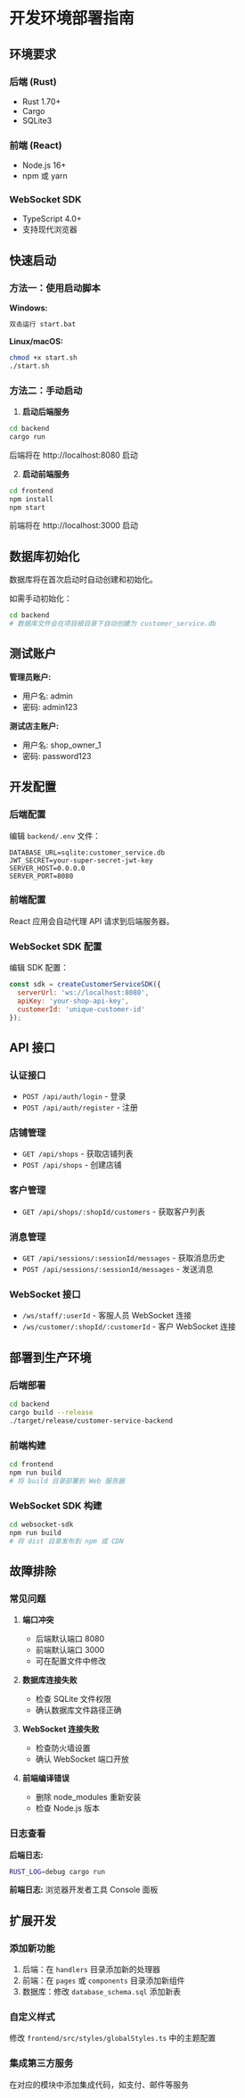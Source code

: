 # 开发环境部署指南

## 环境要求

### 后端 (Rust)
- Rust 1.70+
- Cargo
- SQLite3

### 前端 (React)
- Node.js 16+
- npm 或 yarn

### WebSocket SDK
- TypeScript 4.0+
- 支持现代浏览器

## 快速启动

### 方法一：使用启动脚本

**Windows:**
```bash
双击运行 start.bat
```

**Linux/macOS:**
```bash
chmod +x start.sh
./start.sh
```

### 方法二：手动启动

1. **启动后端服务**
```bash
cd backend
cargo run
```
后端将在 http://localhost:8080 启动

2. **启动前端服务**
```bash
cd frontend
npm install
npm start
```
前端将在 http://localhost:3000 启动

## 数据库初始化

数据库将在首次启动时自动创建和初始化。

如需手动初始化：
```bash
cd backend
# 数据库文件会在项目根目录下自动创建为 customer_service.db
```

## 测试账户

**管理员账户:**
- 用户名: admin
- 密码: admin123

**测试店主账户:**
- 用户名: shop_owner_1
- 密码: password123

## 开发配置

### 后端配置
编辑 `backend/.env` 文件：
```env
DATABASE_URL=sqlite:customer_service.db
JWT_SECRET=your-super-secret-jwt-key
SERVER_HOST=0.0.0.0
SERVER_PORT=8080
```

### 前端配置
React 应用会自动代理 API 请求到后端服务器。

### WebSocket SDK 配置
编辑 SDK 配置：
```javascript
const sdk = createCustomerServiceSDK({
  serverUrl: 'ws://localhost:8080',
  apiKey: 'your-shop-api-key',
  customerId: 'unique-customer-id'
});
```

## API 接口

### 认证接口
- `POST /api/auth/login` - 登录
- `POST /api/auth/register` - 注册

### 店铺管理
- `GET /api/shops` - 获取店铺列表
- `POST /api/shops` - 创建店铺

### 客户管理
- `GET /api/shops/:shopId/customers` - 获取客户列表

### 消息管理
- `GET /api/sessions/:sessionId/messages` - 获取消息历史
- `POST /api/sessions/:sessionId/messages` - 发送消息

### WebSocket 接口
- `/ws/staff/:userId` - 客服人员 WebSocket 连接
- `/ws/customer/:shopId/:customerId` - 客户 WebSocket 连接

## 部署到生产环境

### 后端部署
```bash
cd backend
cargo build --release
./target/release/customer-service-backend
```

### 前端构建
```bash
cd frontend
npm run build
# 将 build 目录部署到 Web 服务器
```

### WebSocket SDK 构建
```bash
cd websocket-sdk
npm run build
# 将 dist 目录发布到 npm 或 CDN
```

## 故障排除

### 常见问题

1. **端口冲突**
   - 后端默认端口 8080
   - 前端默认端口 3000
   - 可在配置文件中修改

2. **数据库连接失败**
   - 检查 SQLite 文件权限
   - 确认数据库文件路径正确

3. **WebSocket 连接失败**
   - 检查防火墙设置
   - 确认 WebSocket 端口开放

4. **前端编译错误**
   - 删除 node_modules 重新安装
   - 检查 Node.js 版本

### 日志查看

**后端日志:**
```bash
RUST_LOG=debug cargo run
```

**前端日志:**
浏览器开发者工具 Console 面板

## 扩展开发

### 添加新功能
1. 后端：在 `handlers` 目录添加新的处理器
2. 前端：在 `pages` 或 `components` 目录添加新组件
3. 数据库：修改 `database_schema.sql` 添加新表

### 自定义样式
修改 `frontend/src/styles/globalStyles.ts` 中的主题配置

### 集成第三方服务
在对应的模块中添加集成代码，如支付、邮件等服务